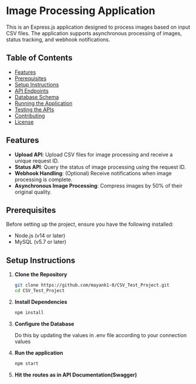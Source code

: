 # Image Processing Application

This is an Express.js application designed to process images based on input CSV files. The application supports asynchronous processing of images, status tracking, and webhook notifications.

## Table of Contents

- [Features](#features)
- [Prerequisites](#prerequisites)
- [Setup Instructions](#setup-instructions)
- [API Endpoints](#api-endpoints)
- [Database Schema](#database-schema)
- [Running the Application](#running-the-application)
- [Testing the APIs](#testing-the-apis)
- [Contributing](#contributing)
- [License](#license)

## Features

- **Upload API**: Upload CSV files for image processing and receive a unique request ID.
- **Status API**: Query the status of image processing using the request ID.
- **Webhook Handling**: (Optional) Receive notifications when image processing is complete.
- **Asynchronous Image Processing**: Compress images by 50% of their original quality.

## Prerequisites

Before setting up the project, ensure you have the following installed:

- Node.js (v14 or later)
- MySQL (v5.7 or later)

## Setup Instructions

1. **Clone the Repository**

   ```bash
   git clone https://github.com/mayank1-0/CSV_Test_Project.git
   cd CSV_Test_Project

2. **Install Dependencies**

   ```bash
   npm install

3. **Configure the Database**

    Do this by updating the values in .env file according to your connection values

4. **Run the application**

    ```bash
   npm start

5. **Hit the routes as in API Documentation(Swagger)**

    